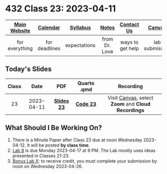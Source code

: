 # 432 Class 23: 2023-04-11

[Main Website](https://thomaselove.github.io/432-2023/) | [Calendar](https://thomaselove.github.io/432-2023/calendar.html) | [Syllabus](https://thomaselove.github.io/432-syllabus-2023/) | [Notes](https://thomaselove.github.io/432-notes/) | [Contact Us](https://thomaselove.github.io/432-2023/contact.html) | [Canvas](https://canvas.case.edu) | [Data and Code](https://github.com/THOMASELOVE/432-data) | [Sources](https://github.com/THOMASELOVE/432-classes-2023/tree/main/sources)
:-----------: | :--------------: | :----------: | :---------: | :-------------: | :-----------: | :------------: |:------:
for everything | for deadlines | expectations | from Dr. Love | ways to get help | lab submission | for downloads | to read

## Today's Slides

Class | Date | PDF | Quarto .qmd | Recording
:---: | :--------: | :------: | :------: | :-------------:
23 | 2023-04-11 | **[Slides 23](https://github.com/THOMASELOVE/432-slides-2023/blob/main/slides23.pdf)** | **[Code 23](https://github.com/THOMASELOVE/432-slides-2023/blob/main/slides23.qmd)** | Visit [Canvas](https://canvas.case.edu/), select **Zoom** and **Cloud Recordings**

## What Should I Be Working On?

1. There is a Minute Paper after Class 23 due at noon Wednesday 2023-04-12. It will be posted **by class time**.
2. [Lab 8](https://thomaselove.github.io/432-2023/lab8.html) is due Monday 2023-04-17 at 9 PM. The Lab mostly uses ideas presented in Classes 21-23.
3. [Bonus Lab X](https://thomaselove.github.io/432-2023/labX.html): to receive credit, you must complete your submission by noon on Wednesday 2023-04-26.
